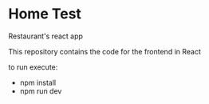 # Home Test

Restaurant's react app

This repository contains the code for the frontend in React

to run execute:

* npm install
* npm run dev